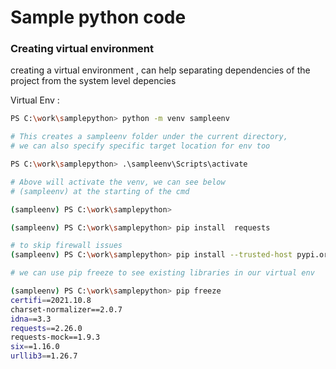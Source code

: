 # Sample python code 

### Creating virtual environment

creating a virtual environment , can help separating dependencies 
of the project from the system level depencies

Virtual Env :
        
``` bash
PS C:\work\samplepython> python -m venv sampleenv

# This creates a sampleenv folder under the current directory,
# we can also specify specific target location for env too

PS C:\work\samplepython> .\sampleenv\Scripts\activate

# Above will activate the venv, we can see below 
# (sampleenv) at the starting of the cmd

(sampleenv) PS C:\work\samplepython> 

(sampleenv) PS C:\work\samplepython> pip install  requests

# to skip firewall issues
(sampleenv) PS C:\work\samplepython> pip install --trusted-host pypi.org --trusted-host files.pythonhosted.org requests

# we can use pip freeze to see existing libraries in our virtual env

(sampleenv) PS C:\work\samplepython> pip freeze
certifi==2021.10.8
charset-normalizer==2.0.7
idna==3.3
requests==2.26.0
requests-mock==1.9.3
six==1.16.0
urllib3==1.26.7

```
